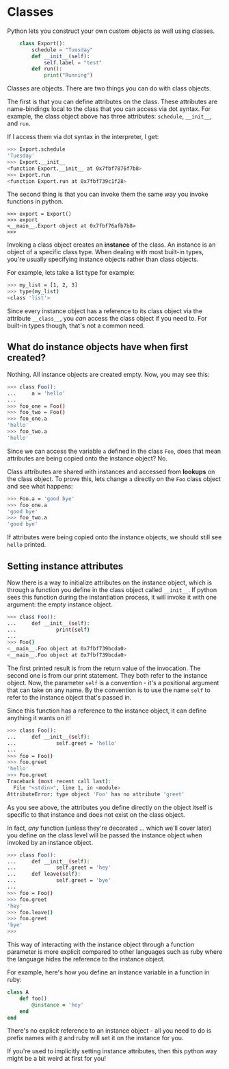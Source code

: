 # Classes 

Python lets you construct your own custom objects as well using classes.


```python
	class Export(): 
		schedule = "Tuesday"
		def __init__(self):
			self.label = "test"
		def run(): 
			print("Running")
```

Classes are objects. There are two things you can do with class objects. 

The first is that you can define attributes on the class. These attributes are name-bindings local to the class that you can access via dot syntax. For example, the class object above has three attributes: `schedule`, `__init__`, and `run`.

If I access them via dot syntax in the interpreter, I get: 

```bash
>>> Export.schedule
'Tuesday'
>>> Export.__init__
<function Export.__init__ at 0x7fbf7876f7b8>
>>> Export.run
<function Export.run at 0x7fbf739c1f28>
```

The second thing is that you can invoke them the same way you invoke functions in python. 

```
>>> export = Export() 
>>> export
<__main__.Export object at 0x7fbf76afb7b8>
>>> 
```

Invoking a class object creates an **instance** of the class. An instance is an object of a specific class type. When dealing with most built-in types, you're usually specifying instance objects rather than class objects. 

For example, lets take a list type for example:

```bash
>>> my_list = [1, 2, 3]
>>> type(my_list)
<class 'list'>
```

Since every instance object has a reference to its class object via the attribute `__class__`, you _can_ access the class object if you need to. For built-in types though, that's not a common need.


## What do instance objects have when first created? 

Nothing. All instance objects are created empty. Now, you may see this: 

```bash
>>> class Foo():
...     a = 'hello'
... 
>>> foo_one = Foo()
>>> foo_two = Foo()
>>> foo_one.a
'hello'
>>> foo_two.a
'hello'
```

Since we can access the variable `a` defined in the class `Foo`, does that mean attributes are being copied onto the instance object? No.

Class attributes are shared with instances and accessed from **lookups** on the class object. To prove this, lets change `a` directly on the `Foo` class object and see what happens:

```bash
>>> Foo.a = 'good bye'
>>> foo_one.a
'good bye'
>>> foo_two.a
'good bye'
```

If attributes were being copied onto the instance objects, we should still see `hello` printed.

## Setting instance attributes

Now there is a way to initialize attributes on the instance object, which is through a function you define in the class object called `__init__`. If python sees this function during the instantiation process, it will invoke it with one argument: the empty instance object.

```bash
>>> class Foo():
...     def __init__(self):
...             print(self)
... 
>>> Foo()
<__main__.Foo object at 0x7fbf739bcda0>
<__main__.Foo object at 0x7fbf739bcda0>
```

The first printed result is from the return value of the invocation. The second one is from our print statement. They both refer to the instance object. Now, the parameter `self` is a convention - it's a positional argument that can take on any name. By the convention is to use the name `self` to refer to the instance object that's passed in.

Since this function has a reference to the instance object, it can define anything it wants on it!

```bash
>>> class Foo():
...     def __init__(self):
...             self.greet = 'hello'
... 
>>> foo = Foo()
>>> foo.greet
'hello'
>>> Foo.greet
Traceback (most recent call last):
  File "<stdin>", line 1, in <module>
AttributeError: type object 'Foo' has no attribute 'greet'
```

As you see above, the attributes you define directly on the object itself is specific to that instance and does not exist on the class object.

In fact, _any_ function (unless they're decorated ... which we'll cover later) you define on the class level will be passed the instance object when invoked by an instance object.

```bash
>>> class Foo():
...     def __init__(self):
...             self.greet = 'hey'
...     def leave(self):
...             self.greet = 'bye'
... 
>>> foo = Foo()
>>> foo.greet
'hey'
>>> foo.leave()
>>> foo.greet
'bye'
>>> 
```

This way of interacting with the instance object through a function parameter is more explicit compared to other languages such as ruby where the language hides the reference to the instance object. 

For example, here's how you define an instance variable in a function in ruby:

```ruby
class A
	def foo()
		@instance = 'hey'
	end  
end 
```

There's no explicit reference to an instance object - all you need to do is prefix names with `@` and ruby will set it on the instance for you.

If you're used to implicitly setting instance attributes, then this python way might be a bit weird at first for you!